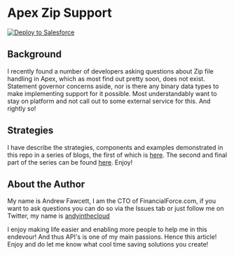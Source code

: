 Apex Zip Support
================

<a href="https://githubsfdeploy.herokuapp.com?owner=financialforcedev&repo=apex-zip">
  <img alt="Deploy to Salesforce"
       src="https://raw.githubusercontent.com/afawcett/githubsfdeploy/master/src/main/webapp/resources/img/deploy.png">
</a>

Background
-----------

I recently found a number of developers asking questions about Zip file handling in Apex, which as most find out pretty soon, does not exist. Statement governor concerns aside, nor is there any binary data types to make implementing support for it possible. Most understandably want to stay on platform and not call out to some external service for this. And rightly so!

Strategies
----------

I have describe the strategies, components and examples demonstrated in this repo in a series of blogs, the first of which is [here](http://andrewfawcett.wordpress.com/2012/11/04/handling-office-files-and-zip-files-in-apex-part-1/). The second and final part of the series can be found [here](http://andrewfawcett.wordpress.com/2012/12/09/handling-office-files-and-zip-files-in-apex-part-2/). Enjoy!


About the Author
----------------

My name is Andrew Fawcett, I am the CTO of FinancialForce.com, if you want to ask questions you can do so via the Issues tab or just follow me on Twitter, my name is [andyinthecloud](http://twitter.com/andyinthecloud)

I enjoy making life easier and enabling more people to help me in this endevour! And thus API's is one of my main passions. Hence this article! Enjoy and do let me know what cool time saving solutions you create!
